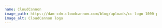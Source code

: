 ```yaml
---
name: CloudCannon
image_path: https://dam-cdn.cloudcannon.com/blog/uploads/cc-logo-1000-padded.png
image_alt: CloudCannon logo
---
```


